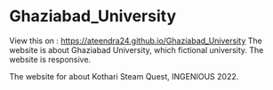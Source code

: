 # Ghaziabad_University

View this on : https://ateendra24.github.io/Ghaziabad_University
The website is about Ghaziabad University, which fictional university. The website is responsive.

The website for about Kothari Steam Quest, INGENIOUS 2022.

